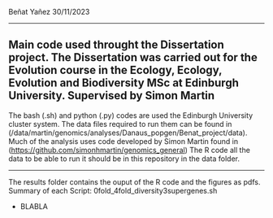 Beñat Yañez
30/11/2023

------------------------------------------------------------------------

Main code used throught the Dissertation project.
The Dissertation was carried out for the Evolution course in the Ecology, Ecology, Evolution and Biodiversity MSc
at Edinburgh University.
Supervised by Simon Martin
------------------------------------------------------------------------

The bash (.sh) and python (.py) codes are used the Edinburgh University cluster system. 
The data files required to run them can be found in (/data/martin/genomics/analyses/Danaus_popgen/Benat_project/data).
Much of the analysis uses code developed by Simon Martin found in (https://github.com/simonhmartin/genomics_general)
The R code all the data to be able to run it should be in this repository in the data folder.

------------------------------------------------------------------------

The results folder contains the ouput of the R code and the figures as pdfs.
Summary of each Script:
0fold_4fold_diversity3supergenes.sh
 - BLABLA 
